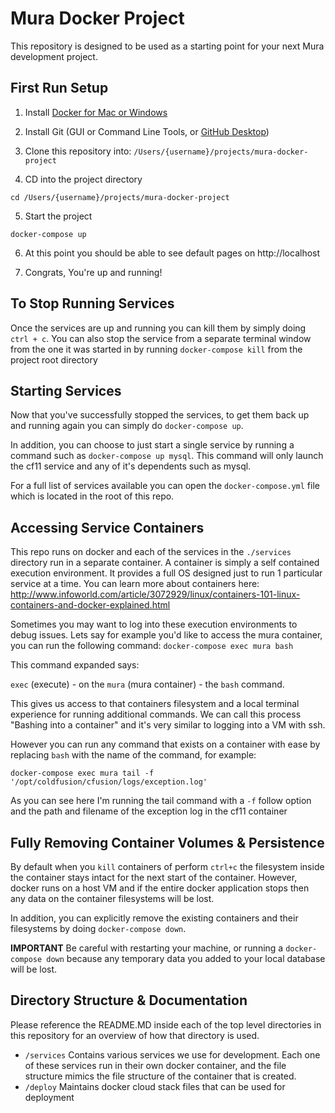 # Mura Docker Project
This repository is designed to be used as a starting point for your next Mura development project.

## First Run Setup
1. Install [Docker for Mac or Windows](https://www.docker.com/products/docker)

2. Install Git (GUI or Command Line Tools, or [GitHub Desktop](https://desktop.github.com))

3. Clone this repository into: `/Users/{username}/projects/mura-docker-project`

4. CD into the project directory
  ```
  cd /Users/{username}/projects/mura-docker-project
  ```

5. Start the project
  ```
  docker-compose up
  ```

6. At this point you should be able to see default pages on http://localhost

7. Congrats, You're up and running!

## To Stop Running Services
Once the services are up and running you can kill them by simply doing `ctrl + c`.  You can also stop the service from a separate terminal window from the one it was started in by running `docker-compose kill` from the project root directory

## Starting Services
Now that you've successfully stopped the services, to get them back up and running again you can simply do `docker-compose up`.

In addition, you can choose to just start a single service by running a command such as `docker-compose up mysql`.  This command will only launch the cf11 service and any of it's dependents such as mysql.

For a full list of services available you can open the `docker-compose.yml` file which is located in the root of this repo.

## Accessing Service Containers
This repo runs on docker and each of the services in the `./services` directory run in a separate container.  A container is simply a self contained execution environment.  It provides a full OS designed just to run 1 particular service at a time.  You can learn more about containers here: http://www.infoworld.com/article/3072929/linux/containers-101-linux-containers-and-docker-explained.html

Sometimes you may want to log into these execution environments to debug issues.  Lets say for example you'd like to access the mura container, you can run the following command: ```docker-compose exec mura bash```

This command expanded says:

`exec` (execute) - on the `mura` (mura container) - the `bash` command.

This gives us access to that containers filesystem and a local terminal experience for running additional commands.  We can call this process "Bashing into a container" and it's very similar to logging into a VM with ssh.

However you can run any command that exists on a container with ease by replacing `bash` with the name of the command, for example:

```
docker-compose exec mura tail -f '/opt/coldfusion/cfusion/logs/exception.log'
```

As you can see here I'm running the tail command with a `-f` follow option and the path and filename of the exception log in the cf11 container

## Fully Removing Container Volumes & Persistence
By default when you `kill` containers of perform `ctrl+c` the filesystem inside the container stays intact for the next start of the container.  However, docker runs on a host VM and if the entire docker application stops then any data on the container filesystems will be lost.

In addition, you can explicitly remove the existing containers and their filesystems by doing `docker-compose down`.

**IMPORTANT** Be careful with restarting your machine, or running a `docker-compose down` because any temporary data you added to your local database will be lost.


## Directory Structure & Documentation
Please reference the README.MD inside each of the top level directories in this repository for an overview of how that directory is used.

- `/services` Contains various services we use for development.  Each one of these services run in their own docker container, and the file structure mimics the file structure of the container that is created.
- `/deploy` Maintains docker cloud stack files that can be used for deployment
